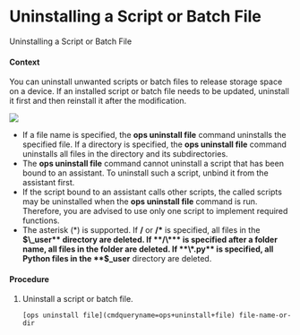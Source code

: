 Uninstalling a Script or Batch File
===================================

Uninstalling a Script or Batch File

#### Context

You can uninstall unwanted scripts or batch files to release storage space on a device. If an installed script or batch file needs to be updated, uninstall it first and then reinstall it after the modification.

![](public_sys-resources/note_3.0-en-us.png) 

* If a file name is specified, the **ops uninstall file** command uninstalls the specified file. If a directory is specified, the **ops uninstall file** command uninstalls all files in the directory and its subdirectories.
* The **ops uninstall file** command cannot uninstall a script that has been bound to an assistant. To uninstall such a script, unbind it from the assistant first.
* If the script bound to an assistant calls other scripts, the called scripts may be uninstalled when the **ops uninstall file** command is run. Therefore, you are advised to use only one script to implement required functions.
* The asterisk (\*) is supported. If **/** or **/\*** is specified, all files in the **$\_user** directory are deleted. If **/\*** is specified after a folder name, all files in the folder are deleted. If **\*.py** is specified, all Python files in the **$\_user** directory are deleted.


#### Procedure

1. Uninstall a script or batch file.
   
   
   ```
   [ops uninstall file](cmdqueryname=ops+uninstall+file) file-name-or-dir
   ```